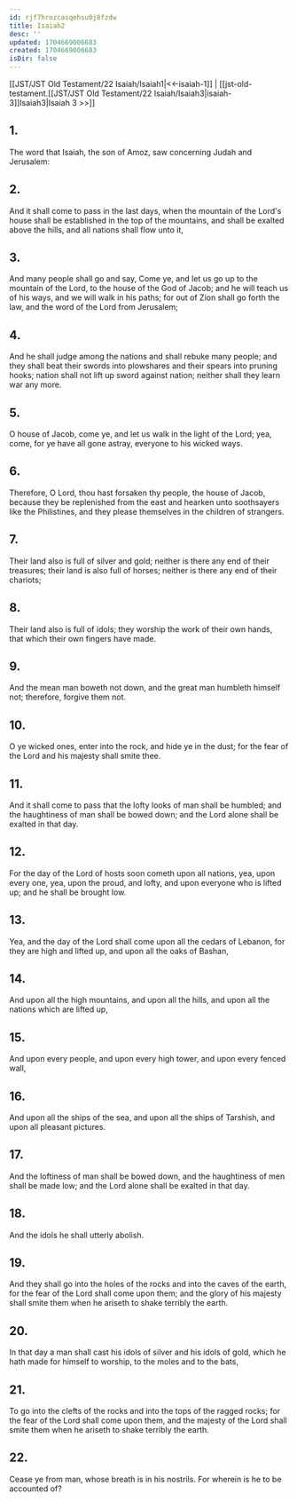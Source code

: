 ```yaml
---
id: rjf7hrozcasqehsu0j8fzdw
title: Isaiah2
desc: ''
updated: 1704669006683
created: 1704669006683
isDir: false
---
```

[[JST/JST Old Testament/22 Isaiah/Isaiah1|<<-isaiah-1]] | [[jst-old-testament.[[JST/JST Old Testament/22 Isaiah/Isaiah3|isaiah-3]]Isaiah3|Isaiah 3 >>]]
## 1.
The word that Isaiah, the son of Amoz, saw concerning Judah and Jerusalem:
## 2.
And it shall come to pass in the last days, when the mountain of the Lord\'s house shall be established in the top of the mountains, and shall be exalted above the hills, and all nations shall flow unto it,
## 3.
And many people shall go and say, Come ye, and let us go up to the mountain of the Lord, to the house of the God of Jacob; and he will teach us of his ways, and we will walk in his paths; for out of Zion shall go forth the law, and the word of the Lord from Jerusalem;
## 4.
And he shall judge among the nations and shall rebuke many people; and they shall beat their swords into plowshares and their spears into pruning hooks; nation shall not lift up sword against nation; neither shall they learn war any more.
## 5.
O house of Jacob, come ye, and let us walk in the light of the Lord; yea, come, for ye have all gone astray, everyone to his wicked ways.
## 6.
Therefore, O Lord, thou hast forsaken thy people, the house of Jacob, because they be replenished from the east and hearken unto soothsayers like the Philistines, and they please themselves in the children of strangers.
## 7.
Their land also is full of silver and gold; neither is there any end of their treasures; their land is also full of horses; neither is there any end of their chariots;
## 8.
Their land also is full of idols; they worship the work of their own hands, that which their own fingers have made.
## 9.
And the mean man boweth not down, and the great man humbleth himself not; therefore, forgive them not.
## 10.
O ye wicked ones, enter into the rock, and hide ye in the dust; for the fear of the Lord and his majesty shall smite thee.
## 11.
And it shall come to pass that the lofty looks of man shall be humbled; and the haughtiness of man shall be bowed down; and the Lord alone shall be exalted in that day.
## 12.
For the day of the Lord of hosts soon cometh upon all nations, yea, upon every one, yea, upon the proud, and lofty, and upon everyone who is lifted up; and he shall be brought low.
## 13.
Yea, and the day of the Lord shall come upon all the cedars of Lebanon, for they are high and lifted up, and upon all the oaks of Bashan,
## 14.
And upon all the high mountains, and upon all the hills, and upon all the nations which are lifted up,
## 15.
And upon every people, and upon every high tower, and upon every fenced wall,
## 16.
And upon all the ships of the sea, and upon all the ships of Tarshish, and upon all pleasant pictures.
## 17.
And the loftiness of man shall be bowed down, and the haughtiness of men shall be made low; and the Lord alone shall be exalted in that day.
## 18.
And the idols he shall utterly abolish.
## 19.
And they shall go into the holes of the rocks and into the caves of the earth, for the fear of the Lord shall come upon them; and the glory of his majesty shall smite them when he ariseth to shake terribly the earth.
## 20.
In that day a man shall cast his idols of silver and his idols of gold, which he hath made for himself to worship, to the moles and to the bats,
## 21.
To go into the clefts of the rocks and into the tops of the ragged rocks; for the fear of the Lord shall come upon them, and the majesty of the Lord shall smite them when he ariseth to shake terribly the earth.
## 22.
Cease ye from man, whose breath is in his nostrils. For wherein is he to be accounted of?


